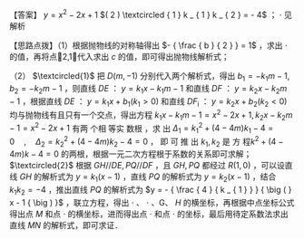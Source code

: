【答案】 $y = x ^ { 2 } - 2 x + 1$ $( 2 ) \textcircled { 1 } k _ { 1 } k _ { 2 } = - 4$ ； $\cdot$ 见解析

【思路点拨】（1）根据抛物线的对称轴得出 $- { \frac { b } { 2 } } = 1$ ，求出 $\cdot$ 的值，再将点2,1代入求出 $c$ 的值，即可得出抛物线解析式；

（2） $\textcircled{1}$ 把 $D \big ( m , - 1 \big )$ 分别代入两个解析式，得出 $b _ { 1 } = - k _ { 1 } m - 1 , b _ { 2 } = - k _ { 2 } m - 1$ ，则直线 $D E$ ： $y = k _ { 1 } x - k _ { 1 } m - 1$ 和直线 $D F$ ： $y = k _ { 2 } x - k _ { 2 } m - 1$ ，根据直线 $D E$ ： $y = k _ { 1 } x + b _ { 1 } \left( k _ { 1 } > 0 \right)$ 和直线 $D F _ { \mathrm { { i } } }$ ： $y = k _ { 2 } x + b _ { 2 } \big ( k _ { 2 } < 0 \big )$ 均与抛物线有且只有一个交点，得出方程 $k _ { 1 } x - k _ { 1 } m - 1 = x ^ { 2 } - 2 x + 1 , k _ { 2 } x - k _ { 2 } m - 1 = x ^ { 2 } - 2 x + 1$ 有两 个相 等实 数根 ，求 出 $\Delta _ { 1 } = { k _ { 1 } } ^ { 2 } + \left( 4 - 4 m \right) k _ { 1 } - 4 = 0 \quad , \quad \Delta _ { 2 } = { k _ { 2 } } ^ { 2 } + \left( 4 - 4 m \right) k _ { 2 } - 4 = 0$ ， 即 可 推 出 $k _ { 1 } , k _ { 2 }$ 是 方 程$k ^ { 2 } + \left( 4 - 4 m \right) k - 4 = 0$ 的两根，根据一元二次方程根于系数的关系即可求解；$\textcircled{2}$ 根据 $G H / / D E , P Q / / D F$ ，且 $G H , P Q$ 都经过 $R \left( 1 , 0 \right)$ ，可以设直线 $G H$ 的解析式为 $y = k _ { 1 } \left( x - 1 \right)$ ，直线 $P Q$ 的解析式为 $y = k _ { 2 } \left( x - 1 \right)$ ，结合 $k _ { 1 } k _ { 2 } = - 4$ ，推出直线 $P Q$ 的解析式为 $y = - { \frac { 4 } { k _ { 1 } } } { \big ( } x - 1 { \big ) }$ ，联立方程，得出 $\cdot$ 、 $\cdot$ 、G、 $H$ 的横坐标，再根据中点坐标公式得出点 $M$ 和点 $\cdot$ 的横坐标，进而得出点 $\cdot$ 和点 $\cdot$ 的坐标，最后用待定系数法求出直线 $M N$ 的解析式，即可求证．
